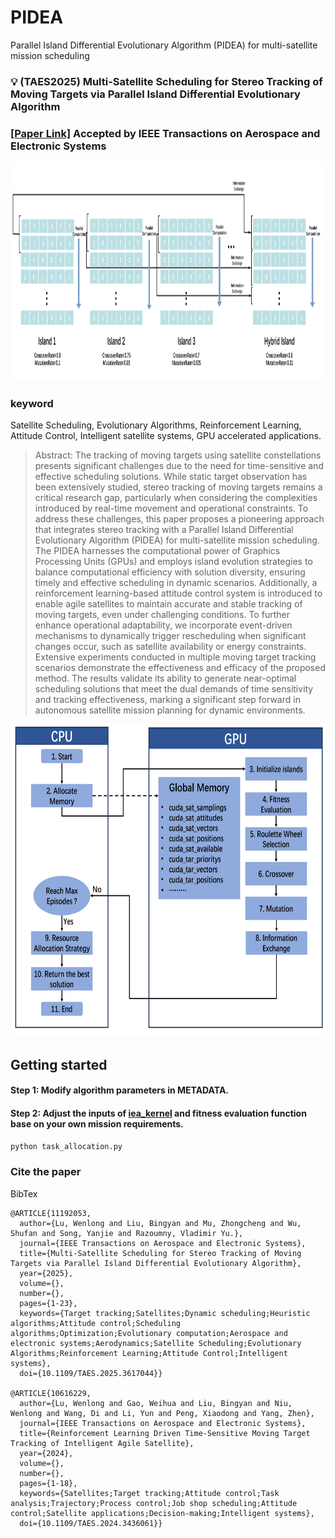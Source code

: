 # PIDEA
Parallel Island Differential Evolutionary Algorithm (PIDEA) for multi-satellite mission scheduling


### :bulb: (TAES2025) Multi-Satellite Scheduling for Stereo Tracking of Moving Targets via Parallel Island Differential Evolutionary Algorithm 
### [\[Paper Link\]](https://ieeexplore.ieee.org/document/11192053) Accepted by IEEE Transactions on Aerospace and Electronic Systems

<p align="center">
<img src="PIDEA.png" width="1500px" height="350px" />
</p>

### keyword
Satellite Scheduling, Evolutionary Algorithms, Reinforcement Learning, Attitude Control, Intelligent satellite systems, GPU accelerated applications.

> Abstract: The tracking of moving targets using satellite constellations presents significant challenges due to the need for time-sensitive and effective scheduling solutions.
While static target observation has been extensively studied, stereo tracking of moving targets remains a critical research gap, particularly when considering the complexities introduced by real-time movement and operational constraints.
To address these challenges, this paper proposes a pioneering approach that integrates stereo tracking with a Parallel Island Differential Evolutionary Algorithm (PIDEA) for multi-satellite mission scheduling. The PIDEA harnesses the computational power of Graphics Processing Units (GPUs) and employs island evolution strategies to balance computational efficiency with solution diversity, ensuring timely and effective scheduling in dynamic scenarios.
Additionally, a reinforcement learning-based attitude control system is introduced to enable agile satellites to maintain accurate and stable tracking of moving targets, even under challenging conditions.
To further enhance operational adaptability, we incorporate event-driven mechanisms to dynamically trigger rescheduling when significant changes occur, such as satellite availability or energy constraints.
Extensive experiments conducted in multiple moving target tracking scenarios demonstrate the effectiveness and efficacy of the proposed method. 
The results validate its ability to generate near-optimal scheduling solutions that meet the dual demands of time sensitivity and tracking effectiveness, marking a significant step forward in autonomous satellite mission planning for dynamic environments.


<p align="center">
<img src="flowchart.png" width="700px" height="500px" />
</p>

## Getting started
#### <a id="Step1">Step 1</a>: Modify algorithm parameters in METADATA.
#### <a id="Step2">Step 2</a>: Adjust the inputs of [iea_kernel](task_allocation.py)  and fitness evaluation function base on your own mission requirements.
```.bash
python task_allocation.py
```


### Cite the paper
BibTex
```
@ARTICLE{11192053,
  author={Lu, Wenlong and Liu, Bingyan and Mu, Zhongcheng and Wu, Shufan and Song, Yanjie and Razoumny, Vladimir Yu.},
  journal={IEEE Transactions on Aerospace and Electronic Systems}, 
  title={Multi-Satellite Scheduling for Stereo Tracking of Moving Targets via Parallel Island Differential Evolutionary Algorithm}, 
  year={2025},
  volume={},
  number={},
  pages={1-23},
  keywords={Target tracking;Satellites;Dynamic scheduling;Heuristic algorithms;Attitude control;Scheduling algorithms;Optimization;Evolutionary computation;Aerospace and electronic systems;Aerodynamics;Satellite Scheduling;Evolutionary Algorithms;Reinforcement Learning;Attitude Control;Intelligent systems},
  doi={10.1109/TAES.2025.3617044}}

@ARTICLE{10616229,
  author={Lu, Wenlong and Gao, Weihua and Liu, Bingyan and Niu, Wenlong and Wang, Di and Li, Yun and Peng, Xiaodong and Yang, Zhen},
  journal={IEEE Transactions on Aerospace and Electronic Systems}, 
  title={Reinforcement Learning Driven Time-Sensitive Moving Target Tracking of Intelligent Agile Satellite}, 
  year={2024},
  volume={},
  number={},
  pages={1-18},
  keywords={Satellites;Target tracking;Attitude control;Task analysis;Trajectory;Process control;Job shop scheduling;Attitude control;Satellite applications;Decision-making;Intelligent systems},
  doi={10.1109/TAES.2024.3436061}}
```  
